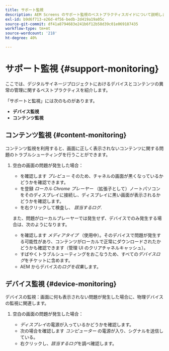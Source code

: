 ```yaml
---
title: サポート監視
description: AEM Screens のサポート監視のベストプラクティスガイドについて説明します。
exl-id: b9d6f713-e26d-4f56-bedb-2d419a19a05c
source-git-commit: df41a8794683e241b6f12b58d39c01e069187435
workflow-type: tm+mt
source-wordcount: '218'
ht-degree: 40%

---
```


# サポート監視 {#support-monitoring}

ここでは、デジタルサイネージプロジェクトにおけるデバイスとコンテンツの異常の管理に関するベストプラクティスを紹介します。

「サポートと監視」には次のものがあります。

* **デバイス監視**
* **コンテンツ監視**

## コンテンツ監視 {#content-monitoring}

コンテンツ監視を利用すると、画面に正しく表示されないコンテンツに関する問題のトラブルシューティングを行うことができます。

1. 空白の画面の問題が発生した場合：

   * を確認します *プレビュー* そのため、チャネルの画面が黒くなっているかどうかを確認できます。
   * を登録 *ローカル Chrome プレーヤー* （拡張子として）ノートパソコンをそのディスプレイに接続し、ディスプレイに黒い画面が表示されるかどうかを確認します。
   * を右クリックして検査し、 *該当するログ*.

   また、問題がローカルプレーヤーでは発生せず、デバイスでのみ発生する場合は、次のようになります。

   * を確認します *メディアタイプ* （使用中）。そのデバイスで問題が発生する可能性があり、コンテンツがローカルで正常にダウンロードされたかどうかも確認できます（管理 UI のクリアチャネルキャッシュ）。
   * すばやくトラブルシューティングをおこなうため、すべての&#x200B;*デバイスログ*&#x200B;をチケットに含めます。
   * AEM からデバイスの&#x200B;*ログを収集*&#x200B;します。

## デバイス監視 {#device-monitoring}

デバイスの監視：画面に何も表示されない問題が発生した場合に、物理デバイスの監視に関連します。

1. 空白の画面の問題が発生した場合：

   * *ディスプレイ*&#x200B;の電源が入っているかどうかを確認します。
   * 次の場合を確認します *コンピューター* の電源が入り、シグナルを送信している。
   * 右クリックし、*該当するログ*&#x200B;を調べ確認します。
